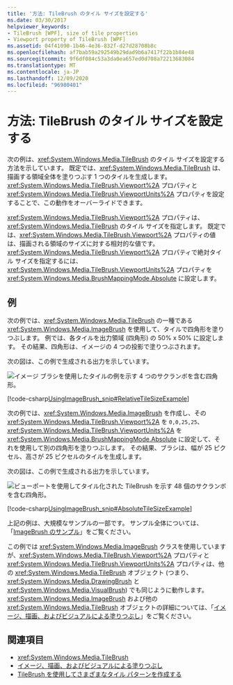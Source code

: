 ```yaml
---
title: '方法: TileBrush のタイル サイズを設定する'
ms.date: 03/30/2017
helpviewer_keywords:
- TileBrush [WPF], size of tile properties
- Viewport property of TileBrush [WPF]
ms.assetid: 04f41090-1b46-4e36-832f-d27d28708b8c
ms.openlocfilehash: af7bab59a292549b29dad9b6a7417f22b1b84e48
ms.sourcegitcommit: 9f6df084c53a3da0ea657ed0d708a72213683084
ms.translationtype: MT
ms.contentlocale: ja-JP
ms.lasthandoff: 12/09/2020
ms.locfileid: "96980401"
---
```

# <a name="how-to-set-the-tile-size-for-a-tilebrush"></a>方法: TileBrush のタイル サイズを設定する

次の例は、<xref:System.Windows.Media.TileBrush> のタイル サイズを設定する方法を示しています。 既定では、<xref:System.Windows.Media.TileBrush> は、描画する領域全体を塗りつぶす 1 つのタイルを生成します。 <xref:System.Windows.Media.TileBrush.Viewport%2A> プロパティと <xref:System.Windows.Media.TileBrush.ViewportUnits%2A> プロパティを設定することで、この動作をオーバーライドできます。

<xref:System.Windows.Media.TileBrush.Viewport%2A> プロパティは、<xref:System.Windows.Media.TileBrush> のタイル サイズを指定します。 既定では、<xref:System.Windows.Media.TileBrush.Viewport%2A> プロパティの値は、描画される領域のサイズに対する相対的な値です。 <xref:System.Windows.Media.TileBrush.Viewport%2A> プロパティで絶対タイル サイズを指定するには、<xref:System.Windows.Media.TileBrush.ViewportUnits%2A> プロパティを <xref:System.Windows.Media.BrushMappingMode.Absolute> に設定します。

## <a name="example"></a>例

次の例では、<xref:System.Windows.Media.TileBrush> の一種である <xref:System.Windows.Media.ImageBrush> を使用して、タイルで四角形を塗りつぶします。 例では、各タイルを出力領域 (四角形) の 50% x 50% に設定します。 その結果、四角形は、イメージの 4 つの投影で塗りつぶされます。

次の図は、この例で生成される出力を示しています。

![イメージ ブラシを使用したタイルの例を示す 4 つのサクランボを含む四角形。](./media/how-to-set-the-tile-size-for-a-tilebrush/rectangle-tile-image-brush.png)

[!code-csharp[UsingImageBrush_snip#RelativeTileSizeExample](~/samples/snippets/csharp/VS_Snippets_Wpf/UsingImageBrush_snip/CSharp/TileSizeExample.cs#relativetilesizeexample)]

次の例では、<xref:System.Windows.Media.ImageBrush> を作成し、その <xref:System.Windows.Media.TileBrush.Viewport%2A> を `0,0,25,25`、<xref:System.Windows.Media.TileBrush.ViewportUnits%2A> を <xref:System.Windows.Media.BrushMappingMode.Absolute> に設定して、それを使用して別の四角形を塗りつぶします。 その結果、ブラシは、幅が 25 ピクセル、高さが 25 ピクセルのタイルを生成します。

次の図は、この例で生成される出力を示しています。

![ビューポートを使用してタイル化された TileBrush を示す 48 個のサクランボを含む四角形。](./media/how-to-set-the-tile-size-for-a-tilebrush/25-x-25-viewport-tilebrush.png)

[!code-csharp[UsingImageBrush_snip#AbsoluteTileSizeExample](~/samples/snippets/csharp/VS_Snippets_Wpf/UsingImageBrush_snip/CSharp/TileSizeExample.cs#absolutetilesizeexample)]

上記の例は、大規模なサンプルの一部です。 サンプル全体については、「[ImageBrush のサンプル](https://github.com/Microsoft/WPF-Samples/tree/master/Graphics/ImageBrush)」をご覧ください。

この例では <xref:System.Windows.Media.ImageBrush> クラスを使用していますが、<xref:System.Windows.Media.TileBrush.Viewport%2A> プロパティと <xref:System.Windows.Media.TileBrush.ViewportUnits%2A> プロパティは、他の <xref:System.Windows.Media.TileBrush> オブジェクト (つまり、<xref:System.Windows.Media.DrawingBrush> と <xref:System.Windows.Media.VisualBrush>) でも同じように動作します。 <xref:System.Windows.Media.ImageBrush> および他の <xref:System.Windows.Media.TileBrush> オブジェクトの詳細については、「[イメージ、描画、およびビジュアルによる塗りつぶし](painting-with-images-drawings-and-visuals.md)」をご覧ください。

## <a name="see-also"></a>関連項目

- <xref:System.Windows.Media.TileBrush>
- [イメージ、描画、およびビジュアルによる塗りつぶし](painting-with-images-drawings-and-visuals.md)
- [TileBrush を使用してさまざまなタイル パターンを作成する](how-to-create-different-tile-patterns-with-a-tilebrush.md)
